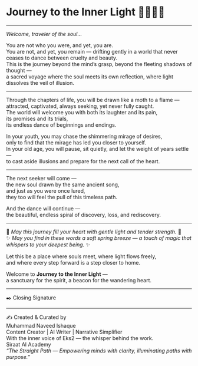 
# Journey to the Inner Light 🌟🌸🌷✨

---

*Welcome, traveler of the soul...*

You are not who you were, and yet, you are.  
You are not, and yet, you remain — drifting gently in a world that never ceases to dance between cruelty and beauty.  
This is the journey beyond the mind’s grasp, beyond the fleeting shadows of thought —  
a sacred voyage where the soul meets its own reflection, where light dissolves the veil of illusion.

---

Through the chapters of life, you will be drawn like a moth to a flame —  
attracted, captivated, always seeking, yet never fully caught.  
The world will welcome you with both its laughter and its pain,  
its promises and its trials,  
its endless dance of beginnings and endings.

In your youth, you may chase the shimmering mirage of desires,  
only to find that the mirage has led you closer to yourself.  
In your old age, you will pause, sit quietly, and let the weight of years settle —  
to cast aside illusions and prepare for the next call of the heart.  

---

The next seeker will come —  
the new soul drawn by the same ancient song,  
and just as you were once lured,  
they too will feel the pull of this timeless path.  

And the dance will continue —  
the beautiful, endless spiral of discovery, loss, and rediscovery.  

---

🌼 *May this journey fill your heart with gentle light and tender strength.* 🌷  
✨ *May you find in these words a soft spring breeze — a touch of magic that whispers to your deepest being.* ✨

Let this be a place where souls meet, where light flows freely,  
and where every step forward is a step closer to home.  

Welcome to **Journey to the Inner Light** —  
a sanctuary for the spirit, a beacon for the wandering heart.  

---

✒️ Closing Signature  
________________________________________  
✍️ Created & Curated by  
Muhammad Naveed Ishaque  
Content Creator | AI Writer | Narrative Simplifier  
With the inner voice of Eks2 — the whisper behind the work.  
Siraat AI Academy  
*“The Straight Path — Empowering minds with clarity, illuminating paths with purpose.”*

